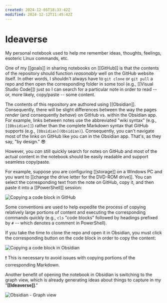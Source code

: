 ```yaml
---
created: 2024-12-05T18:33:42Z
modified: 2024-12-12T11:45:42Z
---
```


# Ideaverse

My personal notebook used to help me remember ideas, thoughts, feelings, esoteric Linux commands, etc.

One of my [[goals]] in sharing notebooks on [[GitHub]] is that the contents of the repository should function *reasonably* well on the GitHub website itself. In other words, I shouldn't always have to `git clone` or `git pull` a repo and then open the corresponding folder in some tool (e.g., [[Visual Studio Code]]) just so I can search for a particular note in order to read -- or, more likely, copy/paste -- some content.

The contents of this repository are authored using [[Obsidian]]. Consequently, there will be slight differences between the way the pages *render* (and consequently *behave*) on GitHub vs. within the Obsidian app. For example, links between notes use the abbreviated "wiki syntax" (e.g., `[[Obsidian]]`) rather than the complete Markdown syntax that GitHub supports (e.g., `[Obsidian](Obsidian)`). Consequently, you can't navigate most of the links on GitHub like you can in the Obsidian app. That's, as they say, "by design." 😎

However, you *can* still quickly search for notes on GitHub and most of the actual content in the notebook should be easily readable and support seamless copy/paste.

For example, suppose you are configuring [[storage]] on a Windows PC and you want to [[change the drive letter for the DVD-ROM drive]]. You can select the corresponding text from the note on GitHub, copy it, and then paste it into a [[PowerShell]] session:

![Copying a code block in GitHub](https://i.imgur.com/hrPsqC2.png)

Some conventions are used to help expedite the process of copying relatively large portions of content and executing the corresponding commands quickly (e.g., `cls` "code blocks" followed by headings prefixed by `#` -- which denotes a comment in PowerShell).

If you take the time to clone the repo and open it in Obsidian, you must click the corresponding button on the code block in order to copy the content:

![Copying a code block in Obsidian](https://i.imgur.com/JWkmqf0.png)

❗ This is necessary to avoid issues with copying portions of the corresponding Markdown.

Another benefit of opening the notebook in Obsidian is switching to the graph view, which is already generating ideas about things to capture in my "**[[Ideaverse]]**."

![Obsidian - Graph view](https://i.imgur.com/Fjn0dJT.png)
